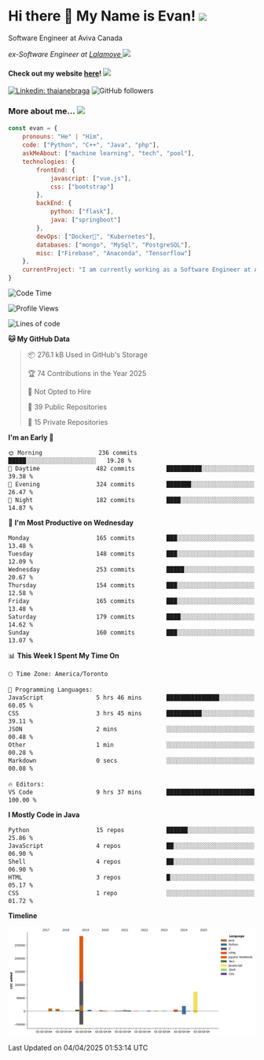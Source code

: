 <h1>Hi there 👋 My Name is Evan!   <img src="https://media.giphy.com/media/10GN73YGycPXQk/giphy.gif" width=50></h1>

<p> Software Engineer at Aviva Canada </p>

<p><em>ex-Software Engineer at <a href="https://www.lalamove.com/hongkong/zh/home">Lalamove </a><img src="https://media.giphy.com/media/HMSLfCl5BsXoQ/giphy.gif" width="60">
</em></p>

<h4>Check out my website <a href="https://hoyeechan.com/">here</a>! <img src="https://media.giphy.com/media/cuPm4p4pClZVC/giphy.gif" width=50></h4>

[![Linkedin: thaianebraga](https://img.shields.io/badge/-Evan-blue?style=flat-square&logo=Linkedin&logoColor=white&link=https://www.linkedin.com/in/ho-yee-chan/)](https://www.linkedin.com/in/ho-yee-chan/)
![GitHub followers](https://img.shields.io/github/followers/hyc121110?label=Follow&style=social)

<!--
**hyc121110/hyc121110** is a ✨ _special_ ✨ repository because its `README.md` (this file) appears on your GitHub profile.

Here are some ideas to get you started:

- 🔭 I’m currently working on ...
- 🌱 I’m currently learning ...
- 👯 I’m looking to collaborate on ...
- 🤔 I’m looking for help with ...
- 💬 Ask me about ...
- 📫 How to reach me: ...
- 😄 Pronouns: ...
- ⚡ Fun fact: ...
-->

<h3> More about me... <img src="https://media.giphy.com/media/Q94xQWspTUkShljj8P/giphy.gif" width=50> </h3>


```javascript
const evan = {
    pronouns: "He" | "Him",
    code: ["Python", "C++", "Java", "php"],
    askMeAbout: ["machine learning", "tech", "pool"],
    technologies: {
        frontEnd: {
            javascript: ["vue.js"],
            css: ["bootstrap"]
        },
        backEnd: {
            python: ["flask"],
            java: ["springboot"]
        },
        devOps: ["Docker🐳", "Kubernetes"],
        databases: ["mongo", "MySql", "PostgreSQL"],
        misc: ["Firebase", "Anaconda", "Tensorflow"]
    },
    currentProject: "I am currently working as a Software Engineer at Aviva Canada",
}
```


<!--START_SECTION:waka-->
![Code Time](http://img.shields.io/badge/Code%20Time-98%20hrs%2015%20mins-blue)

![Profile Views](http://img.shields.io/badge/Profile%20Views-0-blue)

![Lines of code](https://img.shields.io/badge/From%20Hello%20World%20I%27ve%20Written-423.7%20thousand%20lines%20of%20code-blue)

**🐱 My GitHub Data** 

> 📦 276.1 kB Used in GitHub's Storage 
 > 
> 🏆 74 Contributions in the Year 2025
 > 
> 🚫 Not Opted to Hire
 > 
> 📜 39 Public Repositories 
 > 
> 🔑 15 Private Repositories 
 > 
**I'm an Early 🐤** 

```text
🌞 Morning                236 commits         █████░░░░░░░░░░░░░░░░░░░░   19.28 % 
🌆 Daytime                482 commits         ██████████░░░░░░░░░░░░░░░   39.38 % 
🌃 Evening                324 commits         ███████░░░░░░░░░░░░░░░░░░   26.47 % 
🌙 Night                  182 commits         ████░░░░░░░░░░░░░░░░░░░░░   14.87 % 
```
📅 **I'm Most Productive on Wednesday** 

```text
Monday                   165 commits         ███░░░░░░░░░░░░░░░░░░░░░░   13.48 % 
Tuesday                  148 commits         ███░░░░░░░░░░░░░░░░░░░░░░   12.09 % 
Wednesday                253 commits         █████░░░░░░░░░░░░░░░░░░░░   20.67 % 
Thursday                 154 commits         ███░░░░░░░░░░░░░░░░░░░░░░   12.58 % 
Friday                   165 commits         ███░░░░░░░░░░░░░░░░░░░░░░   13.48 % 
Saturday                 179 commits         ████░░░░░░░░░░░░░░░░░░░░░   14.62 % 
Sunday                   160 commits         ███░░░░░░░░░░░░░░░░░░░░░░   13.07 % 
```


📊 **This Week I Spent My Time On** 

```text
🕑︎ Time Zone: America/Toronto

💬 Programming Languages: 
JavaScript               5 hrs 46 mins       ███████████████░░░░░░░░░░   60.05 % 
CSS                      3 hrs 45 mins       ██████████░░░░░░░░░░░░░░░   39.11 % 
JSON                     2 mins              ░░░░░░░░░░░░░░░░░░░░░░░░░   00.48 % 
Other                    1 min               ░░░░░░░░░░░░░░░░░░░░░░░░░   00.28 % 
Markdown                 0 secs              ░░░░░░░░░░░░░░░░░░░░░░░░░   00.08 % 

🔥 Editors: 
VS Code                  9 hrs 37 mins       █████████████████████████   100.00 % 
```

**I Mostly Code in Java** 

```text
Python                   15 repos            ██████░░░░░░░░░░░░░░░░░░░   25.86 % 
JavaScript               4 repos             ██░░░░░░░░░░░░░░░░░░░░░░░   06.90 % 
Shell                    4 repos             ██░░░░░░░░░░░░░░░░░░░░░░░   06.90 % 
HTML                     3 repos             █░░░░░░░░░░░░░░░░░░░░░░░░   05.17 % 
CSS                      1 repo              ░░░░░░░░░░░░░░░░░░░░░░░░░   01.72 % 
```



**Timeline**

![Lines of Code chart](https://raw.githubusercontent.com/hyc121110/hyc121110/master/assets/bar_graph.png)


 Last Updated on 04/04/2025 01:53:14 UTC
<!--END_SECTION:waka-->
